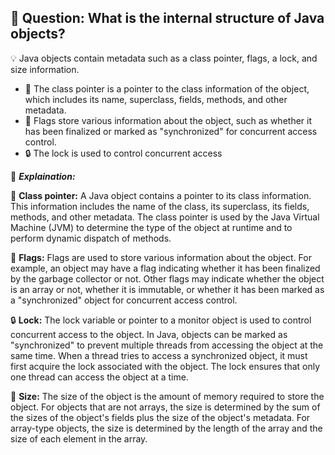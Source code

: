 ## 🤔 **Question:** What is the internal structure of Java objects?

💡 Java objects contain metadata such as a class pointer, flags, a lock, and size information. 

- 🏫 The class pointer is a pointer to the class information of the object, which includes its name, superclass, fields, methods, and other metadata. 
- 🚩 Flags store various information about the object, such as whether it has been finalized or marked as "synchronized" for concurrent access control. 
- 🔒 The lock is used to control concurrent access

🤯  **_Explaination:_**

🏫 **Class pointer:** A Java object contains a pointer to its class information. This information includes the name of the class, its superclass, its fields, methods, and other metadata. The class pointer is used by the Java Virtual Machine (JVM) to determine the type of the object at runtime and to perform dynamic dispatch of methods.

🚩 **Flags:** Flags are used to store various information about the object. For example, an object may have a flag indicating whether it has been finalized by the garbage collector or not. Other flags may indicate whether the object is an array or not, whether it is immutable, or whether it has been marked as a "synchronized" object for concurrent access control.

🔒 **Lock:** The lock variable or pointer to a monitor object is used to control concurrent access to the object. In Java, objects can be marked as "synchronized" to prevent multiple threads from accessing the object at the same time. When a thread tries to access a synchronized object, it must first acquire the lock associated with the object. The lock ensures that only one thread can access the object at a time.

📏 **Size:** The size of the object is the amount of memory required to store the object. For objects that are not arrays, the size is determined by the sum of the sizes of the object's fields plus the size of the object's metadata. For array-type objects, the size is determined by the length of the array and the size of each element in the array.

